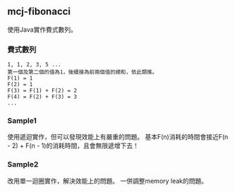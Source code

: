 ## mcj-fibonacci
使用Java實作費式數列。
### 費式數列
```
1, 1, 2, 3, 5 ...
第一個及第二個的值為1，後續接為前兩個值的總和，依此類推。
F(1) = 1
F(2) = 1
F(3) = F(1) + F(2) = 2
F(4) = F(2) + F(3) = 3
...
```
### Sample1
使用遞迴實作，但可以發現效能上有嚴重的問題。
基本F(n)消耗的時間會接近F(n - 2) + F(n - 1)的消耗時間，且會無限遞增下去！
### Sample2
改用單一迴圈實作，解決效能上的問題。
一併調整memory leak的問題。

